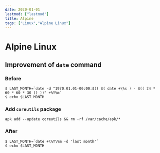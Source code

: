```yaml
---
date: 2020-01-01
lastmod: ["lastmod"]
title: Alpine
tags: ["Linux","Alpine Linux"]
---
```


# Alpine Linux

## Improvement of `date` command

### Before
```shell
$ LAST_MONTH=`date -d "1970.01.01-00:00:$(( $( date +\%s ) - $(( 24 * 60 * 60 * 30 )) ))" +%Y%m`
$ echo $LAST_MONTH
```

### Add `coreutils` package
```shell
apk add --update coreutils && rm -rf /var/cache/apk/*
```

### After
```shell
$ LAST_MONTH=`date +\%Y\%m -d 'last month'`
$ echo $LAST_MONTH
```
